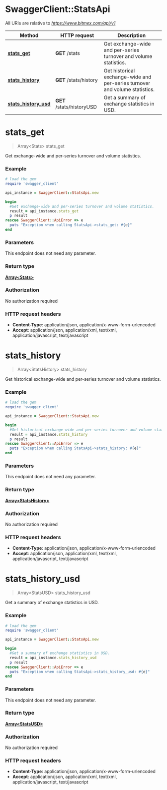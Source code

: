 # SwaggerClient::StatsApi

All URIs are relative to *https://www.bitmex.com/api/v1*

Method | HTTP request | Description
------------- | ------------- | -------------
[**stats_get**](StatsApi.md#stats_get) | **GET** /stats | Get exchange-wide and per-series turnover and volume statistics.
[**stats_history**](StatsApi.md#stats_history) | **GET** /stats/history | Get historical exchange-wide and per-series turnover and volume statistics.
[**stats_history_usd**](StatsApi.md#stats_history_usd) | **GET** /stats/historyUSD | Get a summary of exchange statistics in USD.


# **stats_get**
> Array&lt;Stats&gt; stats_get

Get exchange-wide and per-series turnover and volume statistics.

### Example
```ruby
# load the gem
require 'swagger_client'

api_instance = SwaggerClient::StatsApi.new

begin
  #Get exchange-wide and per-series turnover and volume statistics.
  result = api_instance.stats_get
  p result
rescue SwaggerClient::ApiError => e
  puts "Exception when calling StatsApi->stats_get: #{e}"
end
```

### Parameters
This endpoint does not need any parameter.

### Return type

[**Array&lt;Stats&gt;**](Stats.md)

### Authorization

No authorization required

### HTTP request headers

 - **Content-Type**: application/json, application/x-www-form-urlencoded
 - **Accept**: application/json, application/xml, text/xml, application/javascript, text/javascript



# **stats_history**
> Array&lt;StatsHistory&gt; stats_history

Get historical exchange-wide and per-series turnover and volume statistics.

### Example
```ruby
# load the gem
require 'swagger_client'

api_instance = SwaggerClient::StatsApi.new

begin
  #Get historical exchange-wide and per-series turnover and volume statistics.
  result = api_instance.stats_history
  p result
rescue SwaggerClient::ApiError => e
  puts "Exception when calling StatsApi->stats_history: #{e}"
end
```

### Parameters
This endpoint does not need any parameter.

### Return type

[**Array&lt;StatsHistory&gt;**](StatsHistory.md)

### Authorization

No authorization required

### HTTP request headers

 - **Content-Type**: application/json, application/x-www-form-urlencoded
 - **Accept**: application/json, application/xml, text/xml, application/javascript, text/javascript



# **stats_history_usd**
> Array&lt;StatsUSD&gt; stats_history_usd

Get a summary of exchange statistics in USD.

### Example
```ruby
# load the gem
require 'swagger_client'

api_instance = SwaggerClient::StatsApi.new

begin
  #Get a summary of exchange statistics in USD.
  result = api_instance.stats_history_usd
  p result
rescue SwaggerClient::ApiError => e
  puts "Exception when calling StatsApi->stats_history_usd: #{e}"
end
```

### Parameters
This endpoint does not need any parameter.

### Return type

[**Array&lt;StatsUSD&gt;**](StatsUSD.md)

### Authorization

No authorization required

### HTTP request headers

 - **Content-Type**: application/json, application/x-www-form-urlencoded
 - **Accept**: application/json, application/xml, text/xml, application/javascript, text/javascript



